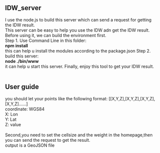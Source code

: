 ## IDW_server
I use the node.js to build this server which can send a request for getting the IDW result.	 </br>
This server can be easy to help you use the IDW adn get the IDW result.	</br>
Before using it, we can build the environment first.</br>
Step 1. Use Command Line in this folder:</br>
**npm install**</br>
this can help u install the modules according to the package.json Step 2. build this server:</br>
**node ./bin/www**</br>
it can help u start this server. Finally, enjoy this tool to get your IDW result.</br>
</br>
## User guide</br>
you should let your points like the following format: [[X,Y,Z],[X,Y,Z],[X,Y,Z],[X,Y,Z]......]</br>
coordinate: WGS84</br>
X: Lon</br>
Y: Lat</br>
Z: value</br></br>
Second,you need to set the cellsize and the weight in the homepage,then you can send the request to get the result.</br>
output is a GeoJSON file</br>
 
